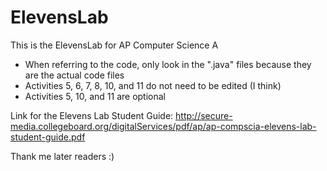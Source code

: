 # ElevensLab

This is the ElevensLab for AP Computer Science A

- When referring to the code, only look in the ".java" files because they are the actual code files 
- Activities 5, 6, 7, 8, 10, and 11 do not need to be edited (I think)
- Activities 5, 10, and 11 are optional

Link for the Elevens Lab Student Guide: 
  http://secure-media.collegeboard.org/digitalServices/pdf/ap/ap-compscia-elevens-lab-student-guide.pdf

Thank me later readers :)
